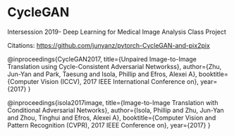 # CycleGAN
Intersession 2019- Deep Learning for Medical Image Analysis Class Project



Citations: https://github.com/junyanz/pytorch-CycleGAN-and-pix2pix

@inproceedings{CycleGAN2017, title={Unpaired Image-to-Image Translation using Cycle-Consistent Adversarial Networkss}, author={Zhu, Jun-Yan and Park, Taesung and Isola, Phillip and Efros, Alexei A}, booktitle={Computer Vision (ICCV), 2017 IEEE International Conference on}, year={2017} }

@inproceedings{isola2017image, title={Image-to-Image Translation with Conditional Adversarial Networks}, author={Isola, Phillip and Zhu, Jun-Yan and Zhou, Tinghui and Efros, Alexei A}, booktitle={Computer Vision and Pattern Recognition (CVPR), 2017 IEEE Conference on}, year={2017} }
